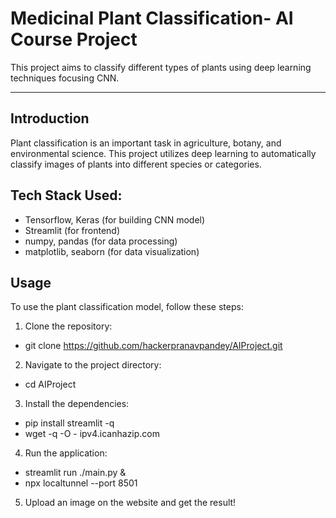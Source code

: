 # Medicinal Plant Classification- AI Course Project

This project aims to classify different types of plants using deep learning techniques focusing CNN.

---

## Introduction

Plant classification is an important task in agriculture, botany, and environmental science. This project utilizes deep learning to automatically classify images of plants into different species or categories.

## Tech Stack Used:

- Tensorflow, Keras (for building CNN model)
- Streamlit (for frontend)
- numpy, pandas (for data processing)
- matplotlib, seaborn (for data visualization)

## Usage

To use the plant classification model, follow these steps:

1. Clone the repository: <br>
- git clone https://github.com/hackerpranavpandey/AIProject.git
2. Navigate to the project directory:
- cd AIProject
3. Install the dependencies:
- pip install streamlit -q
- wget -q -O - ipv4.icanhazip.com
4. Run the application: 
- streamlit run ./main.py &
- npx localtunnel --port 8501
5. Upload an image on the website and get the result!
